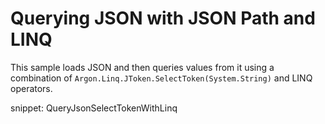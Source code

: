 # Querying JSON with JSON Path and LINQ

This sample loads JSON and then queries values from it using a combination of `Argon.Linq.JToken.SelectToken(System.String)` and LINQ operators.

snippet: QueryJsonSelectTokenWithLinq